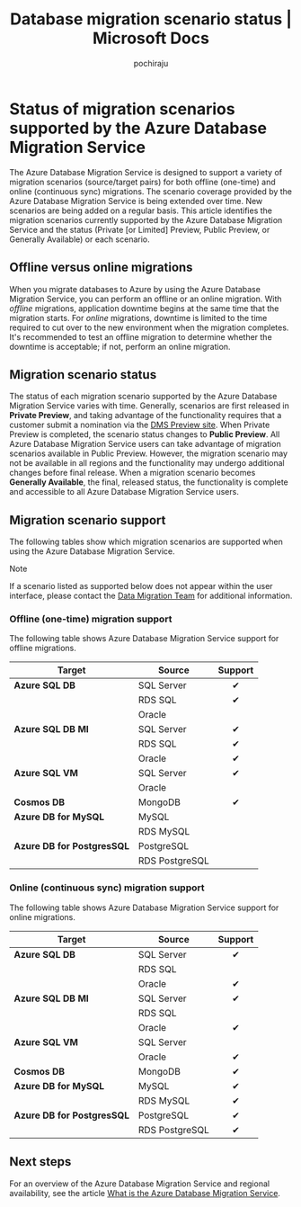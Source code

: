 ﻿---
title: Database migration scenario status | Microsoft Docs
description: Learn about the status of the migration scenarios supported by the Azure Database Migration Service.
services: database-migration
author: pochiraju
ms.author: rajpo
manager: craigg
ms.reviewer: douglasl
ms.service: dms
ms.workload: data-services
ms.custom: mvc
ms.topic: article
ms.date: 01/15/2019
---

# Status of migration scenarios supported by the Azure Database Migration Service
The Azure Database Migration Service is designed to support a variety of migration scenarios (source/target pairs) for both offline (one-time) and online (continuous sync) migrations. The scenario coverage provided by the Azure Database Migration Service is being extended over time. New scenarios are being added on a regular basis. This article identifies the migration scenarios currently supported by the Azure Database Migration Service and the status (Private [or Limited] Preview, Public Preview, or Generally Available) or each scenario.

## Offline versus online migrations
When you migrate databases to Azure by using the Azure Database Migration Service, you can perform an offline or an online migration. With *offline* migrations, application downtime begins at the same time that the migration starts. For *online* migrations, downtime is limited to the time required to cut over to the new environment when the migration completes. It's recommended to test an offline migration to determine whether the downtime is acceptable; if not, perform an online migration.

## Migration scenario status
The status of each migration scenario supported by the Azure Database Migration Service varies with time. Generally, scenarios are first released in **Private Preview**, and taking advantage of the functionality requires that a customer submit a nomination via the [DMS Preview site](https://aka.ms/dms-preview). When Private Preview is completed, the scenario status changes to **Public Preview**. All Azure Database Migration Service users can take advantage of migration scenarios available in Public Preview. However, the migration scenario may not be available in all regions and the functionality may undergo additional changes before final release. When a migration scenario becomes **Generally Available**, the final, released status, the functionality is complete and accessible to all Azure Database Migration Service users. 

## Migration scenario support

The following tables show which migration scenarios are supported when using the Azure Database Migration Service.

> [!NOTE]
> If a scenario listed as supported below does not appear within the user interface, please contact the [Data Migration Team](mailto:datamigrationteam@microsoft.com) for additional information.

### Offline (one-time) migration support
The following table shows Azure Database Migration Service support for offline migrations.

| Target  | Source | Support |
| ------------- | ------------- | :-------------: |
| **Azure SQL DB**  | SQL Server | ✔ |
|   | RDS SQL  |  ✔ |
|   | Oracle  |   |
| **Azure SQL DB MI**  | SQL Server  | ✔ |
|   | RDS SQL  | ✔ |
|   | Oracle  | ✔  |
| **Azure SQL VM**  | SQL Server | ✔ |
|   | Oracle  |   |
| **Cosmos DB**  | MongoDB | ✔ |
| **Azure DB for MySQL**  | MySQL |  |
|   | RDS MySQL  |  |
| **Azure DB for PostgresSQL**  | PostgreSQL |  |
|  | RDS PostgreSQL  |  |

### Online (continuous sync) migration support
The following table shows Azure Database Migration Service support for online migrations.

| Target  | Source | Support |
| ------------- | ------------- | :-------------: |
| **Azure SQL DB**  | SQL Server | ✔ |
|   | RDS SQL  |   |
|   | Oracle  |  ✔ |
| **Azure SQL DB MI**  | SQL Server  | ✔ |
|   | RDS SQL  |  |
|   | Oracle  | ✔  |
| **Azure SQL VM**  | SQL Server  |   |
|   | Oracle  | ✔  |
| **Cosmos DB**  | MongoDB  | ✔ |
| **Azure DB for MySQL**  | MySQL | ✔ |
|   | RDS MySQL  | ✔ |
| **Azure DB for PostgresSQL**  | PostgreSQL | ✔ |
|  | RDS PostgreSQL  | ✔ |

## Next steps
For an overview of the Azure Database Migration Service and regional availability, see the article [What is the Azure Database Migration Service](dms-overview.md). 
